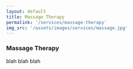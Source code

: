 ```yaml
---
layout: default
title: Massage Therapy
permalink: '/services/massage-therapy'
img_src: '/assets/images/services/massage.jpg'
---
```


### Massage Therapy
blah blah blah
